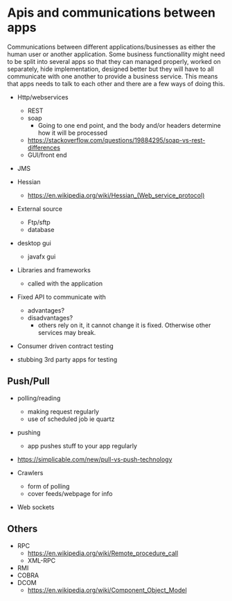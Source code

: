 # Apis and communications between apps

Communications between different applications/businesses as either the human user or another application. Some business functionallity might need to be split into several apps so that they can managed properly, worked on separately, hide implementation, designed better but they will have to all communicate with one another to provide a business service. This means that apps needs to talk to each other and there are a few ways of doing this.

- Http/webservices
  - REST
  - soap
    - Going to one end point, and the body and/or headers determine how it will be processed
  - https://stackoverflow.com/questions/19884295/soap-vs-rest-differences
  - GUI/front end

- JMS
- Hessian
  - https://en.wikipedia.org/wiki/Hessian_(Web_service_protocol)

- External source
  - Ftp/sftp
  - database


- desktop gui
  - javafx gui

- Libraries and frameworks
  - called with the application



- Fixed API to communicate with
  - advantages?
  - disadvantages?
    - others rely on it, it cannot change it is fixed. Otherwise other services may break.

- Consumer driven contract testing
- stubbing 3rd party apps for testing

## Push/Pull

- polling/reading
  - making request regularly
  - use of scheduled job ie quartz
- pushing
  - app pushes stuff to your app regularly

- https://simplicable.com/new/pull-vs-push-technology

- Crawlers
  - form of polling
  - cover feeds/webpage for info
- Web sockets

## Others

- RPC
  - https://en.wikipedia.org/wiki/Remote_procedure_call
  - XML-RPC
- RMI
- COBRA
- DCOM
  - https://en.wikipedia.org/wiki/Component_Object_Model
